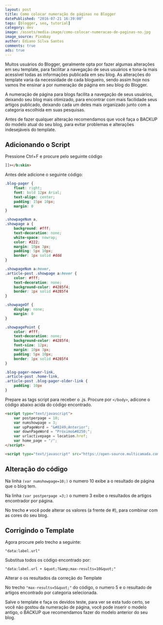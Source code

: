 ```yaml
---
layout: post
title: Como colocar numeração de páginas no Blogger
datePublished: "2016-07-21 16:39:00"
tags: [blogger, seo, tutorial]
category: dev
image: /assets/media-image/como-colocar-numeracao-de-paginas-no.jpg
image_source: Pixabay
author: Ediano Silva Santos
comments: true
ads: true
---
```


Muitos usuários do Blogger, geralmente opta por fazer algumas alterações em seu template, para facilitar a navegação de seus usuários e tona-la mais acessível todas as informações publicada em seu blog. As alterações do template varia da necessidade de cada blogueiro, sendo assim hoje nos vamos lhe ensinar a por numeração de página em seu blog do Blogger.

A numeração de página para blogs facilita a navegação de seus usuários, deixando seu blog mais otimizado, para encontrar com mais facilidade seus artigos publicado, deixando cada um deles mais organizado junto com a categoria escolhida em suas pesquisas.

Antes de fazer qualquer alteração recomendamos que você faça o BACKUP do modelo atual do seu blog, para evitar problemas e alterações indesejáveis do template.

## Adicionando o Script
Pressione Ctrl+F e procure pelo seguinte código

```html
]]></b:skin>
```

Antes dele adicione o seguinte código:

```css
.blog-pager {
    float: right;
    font: bold 12px Arial;
    text-align: center;
    padding: 15px 10px;
    margin: 0
}

.showpageNum a,
.showpage a {
    background: #fff;
    text-decoration: none;
    white-space: nowrap;
    color: #222;
    margin: 10px 3px;
    padding: 5px 10px;
    border: 1px solid #ddd
}

.showpageNum a:hover,
.article-post .showpage a:hover {
    color: #fff;
    text-decoration: none;
    background-color: #4285f4;
    border: 1px solid #4285f4
}

.showpageOf {
    display: none;
    margin: 0
}

.showpagePoint {
    color: #fff;
    text-decoration: none;
    background-color: #4285f4;
    font-size: 12px;
    margin: 10px 3px;
    padding: 5px 10px;
    border: 1px solid #4285f4
}

.blog-pager-newer-link,
.article-post .home-link,
.article-post .blog-pager-older-link {
    padding: 10px
}
```

Prepare as tags script para receber o .js. Procure por `</body>`, adicone o código abaixo acida do código encontrado.

```html
<script type="text/javascript">
    var postperpage = 10;
    var numshowpage = 3;
    var upPageWord = "&#8249;Anterior";
    var downPageWord = "Próximo&#8250;";
    var urlactivepage = location.href;
    var home_page = "/";
</script>

<script type="text/javascript" src="https://open-source.multicamada.com/JavaScript/PaginationForBlogger.js"></script>
```

## Alteração do código
Na linha `(var numshowpage=10;)` o numero 10 exibe a o resultado de página que o blog tem.

Na linha `(var postperpage =3;)` o numero 3 exibe o resultados de artigos encontrador por página.

No trecho `#` você pode alterar os valores (a frente de #), para combinar com as cores do seu blog.

## Corrigindo o Template
Agora procure pelo trecho a seguinte:

```
"data:label.url"
```

Substitua todos os código encontrado por:

```
"data:label.url + &quot;?&amp;max-results=10&quot;"
```

Alterar o os resultados da correção do Template

No trecho `"max-results=5&quot;"` do código, o numero 5 e o resultado de artigos encontrado por categoria selecionada.

Salve o template e faça os devidos teste, para ver se esta tudo certo, se você não gostou da numeração de página, você pode inserir o modelo antigo, o BACKUP que recomendamos fazer do modelo anterior do seu blog.